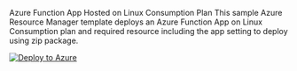 Azure Function App Hosted on Linux Consumption Plan
This sample Azure Resource Manager template deploys an Azure Function App on Linux Consumption plan and required resource including the app setting to deploy using zip package.

[![Deploy to Azure](https://aka.ms/deploytoazurebutton)](https://portal.azure.com/#create/Microsoft.Template/uri/https%3A%2F%2Fgithub.com%2Fkalalvishal%2FAzureFunction%2Fblob%2Fmain%2Fazuredeploy.json)
